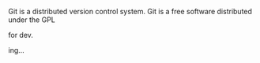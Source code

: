 Git is a distributed version control system.
Git is a free software distributed under the GPL

for dev.

ing...
